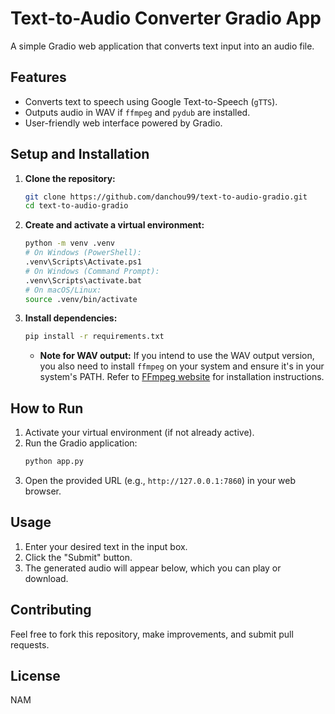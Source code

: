 # Text-to-Audio Converter Gradio App

A simple Gradio web application that converts text input into an audio file.

## Features

* Converts text to speech using Google Text-to-Speech (`gTTS`).
* Outputs audio in WAV if `ffmpeg` and `pydub` are installed.
* User-friendly web interface powered by Gradio.

## Setup and Installation

1.  **Clone the repository:**
    ```bash
    git clone https://github.com/danchou99/text-to-audio-gradio.git
    cd text-to-audio-gradio
    ```

2.  **Create and activate a virtual environment:**
    ```bash
    python -m venv .venv
    # On Windows (PowerShell):
    .venv\Scripts\Activate.ps1
    # On Windows (Command Prompt):
    .venv\Scripts\activate.bat
    # On macOS/Linux:
    source .venv/bin/activate
    ```

3.  **Install dependencies:**
    ```bash
    pip install -r requirements.txt
    ```
    * **Note for WAV output:** If you intend to use the WAV output version, you also need to install `ffmpeg` on your system and ensure it's in your system's PATH. Refer to [FFmpeg website](https://ffmpeg.org/download.html) for installation instructions.

## How to Run

1.  Activate your virtual environment (if not already active).
2.  Run the Gradio application:
    ```bash
    python app.py
    ```
3.  Open the provided URL (e.g., `http://127.0.0.1:7860`) in your web browser.

## Usage

1.  Enter your desired text in the input box.
2.  Click the "Submit" button.
3.  The generated audio will appear below, which you can play or download.

## Contributing

Feel free to fork this repository, make improvements, and submit pull requests.

## License

NAM
